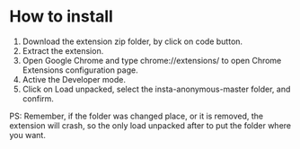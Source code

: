 # How to install

1. Download the extension zip folder, by click on code button.
2. Extract the extension.
3. Open Google Chrome and type chrome://extensions/ to open Chrome Extensions configuration page.
4. Active the Developer mode.
5. Click on Load unpacked, select the insta-anonymous-master folder, and confirm.

PS: Remember, if the folder was changed place, or it is removed, the extension will crash, so the only load unpacked after to put the folder where you want.
